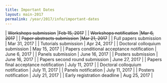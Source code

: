 ```yaml
---
title: Important Dates
layout: main-2017
permalink: /year/2017/info/important-dates
---
```


| ~~Workshops submission~~                   |~~Feb 15, 2017~~ |
| ~~Workshops notification~~                 |~~Mar 6, 2017~~  |
| ~~Paper abstracts submission~~             |~~Mar 21, 2017~~ |
| Full papers submission                     | Mar 31, 2017 |
| Tutorials submission                       | Apr 24, 2017 |
| Doctoral colloquium submission             | May 15, 2017 |
| Papers conditional acceptance notification | June 6, 2017 |
| Panels submission                          | June 16, 2017 |
| Posters submission                         | June 16, 2017 |
| Papers second round submission             | June 27, 2017 |
| Papers final acceptance notification       | July 11, 2017 |
| Doctoral colloquium notification           | July 11, 2017 |
| Panels notification                        | July 11, 2017 |
| Posters notification                       | July 21, 2017 |
| Early registration deadline                | Aug 25, 2017 |
